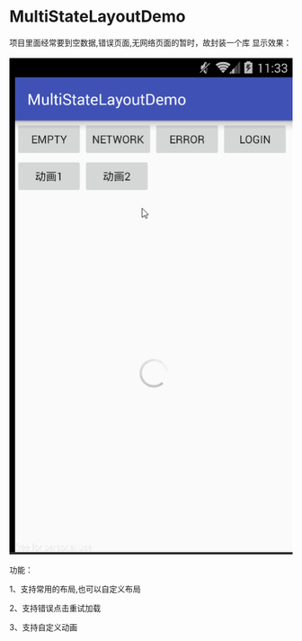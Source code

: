 # MultiStateLayoutDemo
项目里面经常要到空数据,错误页面,无网络页面的暂时，故封装一个库
显示效果：

![image](https://github.com/ght199266/MultiStateLayoutDemo/blob/master/app/src/screenshots/tt.gif)


功能：

1、支持常用的布局,也可以自定义布局

2、支持错误点击重试加载

3、支持自定义动画
